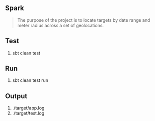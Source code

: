 Spark
-----
>The purpose of the project is to locate targets by date range and meter radius across a set of geolocations.

Test
----
1. sbt clean test

Run
---
1. sbt clean test run
 
Output
------
1. ./target/app.log
2. ./target/test.log